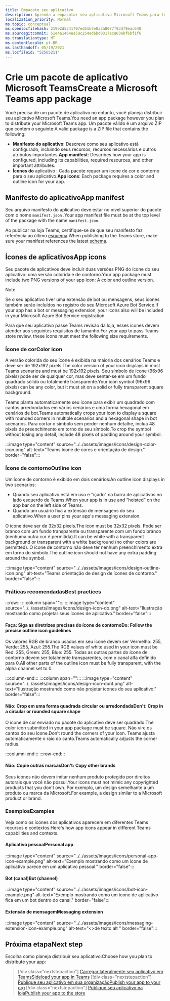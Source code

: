 ```yaml
---
title: Empacote seu aplicativo
description: Aprenda a empacotar seu aplicativo Microsoft Teams para testes, upload e publicação na loja.
localization_priority: Normal
ms.topic: conceptual
ms.openlocfilehash: 219e2d5341707ed51b7e0a3a8077f93df9eac640
ms.sourcegitcommit: 51e4a1464ea58c254ad6bd0317aca03ebf6bf1f6
ms.translationtype: MT
ms.contentlocale: pt-BR
ms.lasthandoff: 05/19/2021
ms.locfileid: "52565211"
---
```

# <a name="create-a-microsoft-teams-app-package"></a><span data-ttu-id="493c4-103">Crie um pacote de aplicativo Microsoft Teams</span><span class="sxs-lookup"><span data-stu-id="493c4-103">Create a Microsoft Teams app package</span></span>

<span data-ttu-id="493c4-104">Você precisa de um pacote de aplicativo no entanto, você planeja distribuir seu aplicativo Microsoft Teams.</span><span class="sxs-lookup"><span data-stu-id="493c4-104">You need an app package however you plan to distribute your Microsoft Teams app.</span></span> <span data-ttu-id="493c4-105">Um pacote válido é um arquivo ZIP que contém o seguinte:</span><span class="sxs-lookup"><span data-stu-id="493c4-105">A valid package is a ZIP file that contains the following:</span></span>

* <span data-ttu-id="493c4-106">**Manifesto do aplicativo**: Descreve como seu aplicativo está configurado, incluindo seus recursos, recursos necessários e outros atributos importantes.</span><span class="sxs-lookup"><span data-stu-id="493c4-106">**App manifest**: Describes how your app is configured, including its capabilities, required resources, and other important attributes.</span></span>
* <span data-ttu-id="493c4-107">**Ícones do** aplicativo : Cada pacote requer um ícone de cor e contorno para o seu aplicativo.</span><span class="sxs-lookup"><span data-stu-id="493c4-107">**App icons**: Each package requires a color and outline icon for your app.</span></span>

## <a name="app-manifest"></a><span data-ttu-id="493c4-108">Manifesto do aplicativo</span><span class="sxs-lookup"><span data-stu-id="493c4-108">App manifest</span></span>

<span data-ttu-id="493c4-109">Seu arquivo manifesto do aplicativo deve estar no nível superior do pacote com o nome `manifest.json` .</span><span class="sxs-lookup"><span data-stu-id="493c4-109">Your app manifest file must be at the top level of the package with the name `manifest.json`.</span></span> 

<span data-ttu-id="493c4-110">Ao publicar na loja Teams, certifique-se de que seu manifesto faz referência ao último [esquema](~/resources/schema/manifest-schema.md).</span><span class="sxs-lookup"><span data-stu-id="493c4-110">When publishing to the Teams store, make sure your manifest references the latest [schema](~/resources/schema/manifest-schema.md).</span></span>

## <a name="app-icons"></a><span data-ttu-id="493c4-111">Ícones de aplicativos</span><span class="sxs-lookup"><span data-stu-id="493c4-111">App icons</span></span>

<span data-ttu-id="493c4-112">Seu pacote de aplicativos deve incluir duas versões PNG do ícone do seu aplicativo: uma versão colorida e de contorno.</span><span class="sxs-lookup"><span data-stu-id="493c4-112">Your app package must include two PNG versions of your app icon: A color and outline version.</span></span>

> [!Note]
> <span data-ttu-id="493c4-113">Se o seu aplicativo tiver uma extensão de bot ou mensagens, seus ícones também serão incluídos no registro do seu Microsoft Azure Bot Service.</span><span class="sxs-lookup"><span data-stu-id="493c4-113">If your app has a bot or messaging extension, your icons also will be included in your Microsoft Azure Bot Service registration.</span></span>

<span data-ttu-id="493c4-114">Para que seu aplicativo passe Teams revisão da loja, esses ícones devem atender aos seguintes requisitos de tamanho.</span><span class="sxs-lookup"><span data-stu-id="493c4-114">For your app to pass Teams store review, these icons must meet the following size requirements.</span></span>

### <a name="color-icon"></a><span data-ttu-id="493c4-115">Ícone de cor</span><span class="sxs-lookup"><span data-stu-id="493c4-115">Color icon</span></span>

<span data-ttu-id="493c4-116">A versão colorida do seu ícone é exibida na maioria dos cenários Teams e deve ser de 192x192 pixels.</span><span class="sxs-lookup"><span data-stu-id="493c4-116">The color version of your icon displays in most Teams scenarios and must be 192x192 pixels.</span></span> <span data-ttu-id="493c4-117">Seu símbolo de ícone (96x96 pixels) pode ser de qualquer cor, mas deve sentar-se em um fundo quadrado sólido ou totalmente transparente.</span><span class="sxs-lookup"><span data-stu-id="493c4-117">Your icon symbol (96x96 pixels) can be any color, but it must sit on a solid or fully transparent square background.</span></span>

<span data-ttu-id="493c4-118">Teams planta automaticamente seu ícone para exibir um quadrado com cantos arredondados em vários cenários e uma forma hexagonal em cenários de bot.</span><span class="sxs-lookup"><span data-stu-id="493c4-118">Teams automatically crops your icon to display a square with rounded corners in multiple scenarios and a hexagonal shape in bot scenarios.</span></span> <span data-ttu-id="493c4-119">Para cortar o símbolo sem perder nenhum detalhe, inclua 48 pixels de preenchimento em torno de seu símbolo.</span><span class="sxs-lookup"><span data-stu-id="493c4-119">To crop the symbol without losing any detail, include 48 pixels of padding around your symbol.</span></span>

:::image type="content" source="../../assets/images/icons/design-color-icon.png" alt-text="Teams ícone de cores e orientação de design." border="false":::

### <a name="outline-icon"></a><span data-ttu-id="493c4-121">Ícone de contorno</span><span class="sxs-lookup"><span data-stu-id="493c4-121">Outline icon</span></span>

<span data-ttu-id="493c4-122">Um ícone de contorno é exibido em dois cenários:</span><span class="sxs-lookup"><span data-stu-id="493c4-122">An outline icon displays in two scenarios:</span></span>

* <span data-ttu-id="493c4-123">Quando seu aplicativo está em uso e "içado" na barra de aplicativos no lado esquerdo de Teams.</span><span class="sxs-lookup"><span data-stu-id="493c4-123">When your app is in use and “hoisted” on the app bar on the left side of Teams.</span></span>
* <span data-ttu-id="493c4-124">Quando um usuário fixa a extensão de mensagens do seu aplicativo.</span><span class="sxs-lookup"><span data-stu-id="493c4-124">When a user pins your app's messaging extension.</span></span>

<span data-ttu-id="493c4-125">O ícone deve ser de 32x32 pixels.</span><span class="sxs-lookup"><span data-stu-id="493c4-125">The icon must be 32x32 pixels.</span></span> <span data-ttu-id="493c4-126">Pode ser branco com um fundo transparente ou transparente com um fundo branco (nenhuma outra cor é permitida).</span><span class="sxs-lookup"><span data-stu-id="493c4-126">It can be white with a transparent background or transparent with a white background (no other colors are permitted).</span></span> <span data-ttu-id="493c4-127">O ícone de contorno não deve ter nenhum preenchimento extra em torno do símbolo.</span><span class="sxs-lookup"><span data-stu-id="493c4-127">The outline icon should not have any extra padding around the symbol.</span></span>

:::image type="content" source="../../assets/images/icons/design-outline-icon.png" alt-text="Teams orientação de design de ícones de contorno." border="false":::

### <a name="best-practices"></a><span data-ttu-id="493c4-129">Práticas recomendadas</span><span class="sxs-lookup"><span data-stu-id="493c4-129">Best practices</span></span>

:::row:::
   :::column span="":::
:::image type="content" source="../../assets/images/icons/design-icon-do.png" alt-text="Ilustração mostrando como projetar seus ícones de aplicativo." border="false":::

#### <a name="do-follow-the-precise-outline-icon-guidelines"></a><span data-ttu-id="493c4-131">Faça: Siga as diretrizes precisas do ícone de contorno</span><span class="sxs-lookup"><span data-stu-id="493c4-131">Do: Follow the precise outline icon guidelines</span></span>

<span data-ttu-id="493c4-132">Os valores RGB de branco usados em seu ícone devem ser Vermelho: 255, Verde: 255, Azul: 255.</span><span class="sxs-lookup"><span data-stu-id="493c4-132">The RGB values of white used in your icon must be Red: 255, Green: 255, Blue: 255.</span></span> <span data-ttu-id="493c4-133">Todas as outras partes do ícone de contorno devem ser totalmente transparentes, com o canal alfa definido para 0.</span><span class="sxs-lookup"><span data-stu-id="493c4-133">All other parts of the outline icon must be fully transparent, with the alpha channel set to 0.</span></span>

   :::column-end:::
   :::column span="":::
:::image type="content" source="../../assets/images/icons/design-icon-dont.png" alt-text="Ilustração mostrando como não projetar ícones do seu aplicativo." border="false":::

#### <a name="dont-crop-in-a-circular-or-rounded-square-shape"></a><span data-ttu-id="493c4-135">Não: Crop em uma forma quadrada circular ou arredondada</span><span class="sxs-lookup"><span data-stu-id="493c4-135">Don't: Crop in a circular or rounded square shape</span></span>

<span data-ttu-id="493c4-136">O ícone de cor enviado no pacote do aplicativo deve ser quadrado.</span><span class="sxs-lookup"><span data-stu-id="493c4-136">The color icon submitted in your app package must be square.</span></span> <span data-ttu-id="493c4-137">Não vire os cantos do seu ícone.</span><span class="sxs-lookup"><span data-stu-id="493c4-137">Don’t round the corners of your icon.</span></span> <span data-ttu-id="493c4-138">Teams ajusta automaticamente o raio do canto.</span><span class="sxs-lookup"><span data-stu-id="493c4-138">Teams automatically adjusts the corner radius.</span></span>

   :::column-end:::
:::row-end:::

#### <a name="dont-copy-other-brands"></a><span data-ttu-id="493c4-139">Não: Copie outras marcas</span><span class="sxs-lookup"><span data-stu-id="493c4-139">Don't: Copy other brands</span></span>

<span data-ttu-id="493c4-140">Seus ícones não devem imitar nenhum produto protegido por direitos autorais que você não possui.</span><span class="sxs-lookup"><span data-stu-id="493c4-140">Your icons must not mimic any copyrighted products that you don't own.</span></span> <span data-ttu-id="493c4-141">Por exemplo, um design semelhante a um produto ou marca da Microsoft.</span><span class="sxs-lookup"><span data-stu-id="493c4-141">For example, a design similar to a Microsoft product or brand.</span></span>

### <a name="examples"></a><span data-ttu-id="493c4-142">Exemplos</span><span class="sxs-lookup"><span data-stu-id="493c4-142">Examples</span></span>

<span data-ttu-id="493c4-143">Veja como os ícones dos aplicativos aparecem em diferentes Teams recursos e contextos.</span><span class="sxs-lookup"><span data-stu-id="493c4-143">Here's how app icons appear in different Teams capabilities and contexts.</span></span>

#### <a name="personal-app"></a><span data-ttu-id="493c4-144">Aplicativo pessoal</span><span class="sxs-lookup"><span data-stu-id="493c4-144">Personal app</span></span>

:::image type="content" source="../../assets/images/icons/personal-app-icon-example.png" alt-text="Exemplo mostrando como um ícone de aplicativo parece em um aplicativo pessoal." border="false":::

#### <a name="bot-channel"></a><span data-ttu-id="493c4-146">Bot (canal)</span><span class="sxs-lookup"><span data-stu-id="493c4-146">Bot (channel)</span></span>

:::image type="content" source="../../assets/images/icons/bot-icon-example.png" alt-text="Exemplo mostrando como um ícone de aplicativo fica em um bot dentro do canal." border="false":::

#### <a name="messaging-extension"></a><span data-ttu-id="493c4-148">Extensão de mensagem</span><span class="sxs-lookup"><span data-stu-id="493c4-148">Messaging extension</span></span>

:::image type="content" source="../../assets/images/icons/messaging-extension-icon-example.png" alt-text="<>de texto alt " border="false":::

## <a name="next-step"></a><span data-ttu-id="493c4-150">Próxima etapa</span><span class="sxs-lookup"><span data-stu-id="493c4-150">Next step</span></span>

<span data-ttu-id="493c4-151">Escolha como planeja distribuir seu aplicativo:</span><span class="sxs-lookup"><span data-stu-id="493c4-151">Choose how you plan to distribute your app:</span></span>

> [!div class="nextstepaction"]
> [<span data-ttu-id="493c4-152">Carregar lateralmente seu aplicativo em Teams</span><span class="sxs-lookup"><span data-stu-id="493c4-152">Sideload your app in Teams</span></span>](~/concepts/deploy-and-publish/apps-upload.md)
> [!div class="nextstepaction"]
> [<span data-ttu-id="493c4-153">Publique seu aplicativo em sua organização</span><span class="sxs-lookup"><span data-stu-id="493c4-153">Publish your app to your org</span></span>](/MicrosoftTeams/tenant-apps-catalog-teams?toc=/microsoftteams/platform/toc.json&bc=/MicrosoftTeams/breadcrumb/toc.json)
> [!div class="nextstepaction"]
> [<span data-ttu-id="493c4-154">Publique seu aplicativo na loja</span><span class="sxs-lookup"><span data-stu-id="493c4-154">Publish your app to the store</span></span>](~/concepts/deploy-and-publish/appsource/publish.md)
